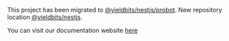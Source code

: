 This project has been migrated to [@yieldbits/nestjs/probot](https://github.com/yieldbits/nestjs/tree/main/packages/probot). New repository location [@yieldbits/nestjs](https://github.com/yieldbits/nestjs).

You can visit our documentation website [here](https://yieldbits.github.io/nestjs/)
